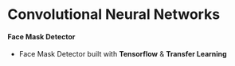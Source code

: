 # Convolutional Neural Networks

#### Face Mask Detector

* Face Mask Detector built with **Tensorflow** & **Transfer Learning**